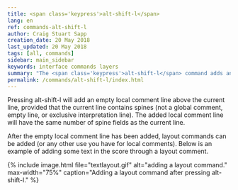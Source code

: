 ```yaml
---
title: <span class='keypress'>alt-shift-l</span>
lang: en
ref: commands-alt-shift-l
author: Craig Stuart Sapp
creation_date: 20 May 2018
last_updated: 20 May 2018
tags: [all, commands]
sidebar: main_sidebar
keywords: interface commands layers
summary: "The <span class='keypress'>alt-shift-l</span> command adds an empty local comment line above the current line in the text editor."
permalink: /commands/alt-shift-l/index.html
---
```


Pressing <span class="keypress">alt-shift-l</span> will add an empty
local comment line above the current line, provided that the current
line contains spines (not a global comment, empty line, or exclusive
interpretation line).  The added local comment line will have the same
number of spine fields as the current line.

After the empty local comment line has been added, layout commands
can be added (or any other use you have for local comments).  Below
is an example of adding some text in the score through a layout
comment.


{% include image.html
	file="textlayout.gif"
	alt="adding a layout command."
	max-width="75%"
	caption="Adding a layout command after pressing alt-shift-l."
%}



